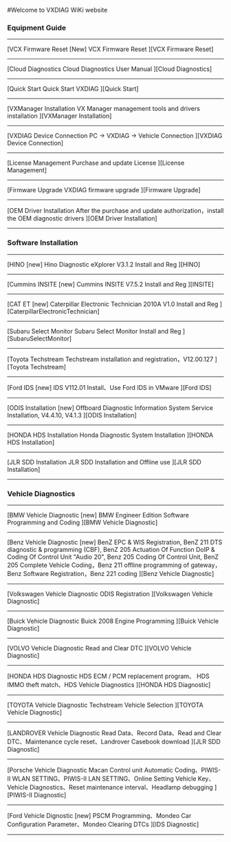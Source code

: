 <link rel="stylesheet" type="text/css" href="../include/style.css" />

#Welcome to VXDIAG WiKi website


<h3>Equipment Guide</h3>

<hr />

<p class="font-p" style="background-image: url(../include/images/upfw.png)";>
[<span class="font4">VCX Firmware Reset <span class="new">[New]</span> </span>
<span class="font0">VCX Firmware Reset</span>
][VCX Firmware Reset]
</p>


<hr class="font-hr" />

<p class="font-p" style="background-image: url(../include/images/yun.png)";>
[<span class="font4">Cloud Diagnostics </span>
<span class="font0">Cloud Diagnostics User Manual</span>
][Cloud Diagnostics]
</p>


<hr class="font-hr" />


<p class="font-p" style="background-image: url(../include/images/vxdiag.png)";>
[<span class="font4">Quick Start </span>
<span class="font0">Quick Start VXDIAG</span>
][Quick Start]
</p>


<hr class="font-hr" />


<p class="font-p" style="background-image: url(../include/images/vx-setup.png)";>
[<span class="font4">VXManager Installation </span>
<span class="font0">VX Manager management tools and drivers installation</span>
][VXManager Installation]
</p>


<hr class="font-hr" />


<p class="font-p" style="background-image: url(../include/images/refresh.png)";>
[<span class="font4">VXDIAG Device Connection </span>
<span class="font0">PC -> VXDIAG -> Vehicle Connection</span>
][VXDIAG Device Connection]
</p>


<hr class="font-hr" />


<p class="font-p" style="background-image: url(../include/images/license.png)";>
[<span class="font4">License Management </span>
<span class="font0">Purchase and update License</span>
][License Management]
</p>


<hr class="font-hr" />


<p class="font-p" style="background-image: url(../include/images/upfw.png)";>
[<span class="font4">Firmware Upgrade </span>
<span class="font0">VXDIAG firmware upgrade</span>
][Firmware Upgrade]
</p>


<hr class="font-hr" />


<p class="font-p" style="background-image: url(../include/images/apps.png)";>
[<span class="font4">OEM Driver Installation </span>
<span class="font0">After the purchase and update authorization，install the OEM diagnostic drivers</span>
][OEM Driver Installation]
</p>


<hr class="font-hr" />



<h3>Software Installation</h3>

<hr />

<p class="font-p" style="background-image: url(../include/images/hino.png)";>
[<span class="font4">HINO <span class="new">[new]</span> </span>
<span class="font0">Hino Diagnostic eXplorer V3.1.2 Install and Reg</span>
][HINO]
</p>


<hr class="font-hr" />

<p class="font-p" style="background-image: url(../include/images/insite.png)";>
[<span class="font4">Cummins INSITE <span class="new">[new]</span> </span>
<span class="font0">Cummins INSITE V7.5.2 Install and Reg</span>
][INSITE]
</p>

<hr class="font-hr" />

<p class="font-p" style="background-image: url(../include/images/cat-et.png)";>
[<span class="font4">CAT ET <span class="new">[new]</span> </span>
<span class="font0">Caterpillar Electronic Technician 2010A V1.0 Install and Reg </span>
][CaterpillarElectronicTechnician]
</p>

<hr class="font-hr" />

<p class="font-p" style="background-image: url(../include/images/subaruselectmonitor.png)";>
[<span class="font4">Subaru Select Monitor </span>
<span class="font0">Subaru Select Monitor Install and Reg</span>
][SubaruSelectMonitor]
</p>


<hr class="font-hr" />


<p class="font-p" style="background-image: url(../include/images/toyota-techstream.png)";>
[<span class="font4">Toyota Techstream </span>
<span class="font0">Techstream installation and registration，V12.00.127</span>
][Toyota Techstream]
</p>


<hr class="font-hr" />

<p class="font-p" style="background-image: url(../include/images/ford-ids.png)";>
[<span class="font4">Ford IDS <span class="new">[new]</span> </span>
<span class="font0">IDS V112.01 Install、Use Ford IDS in VMware </span>
][Ford IDS]
</p>


<hr class="font-hr" />

<p class="font-p" style="background-image: url(../include/images/odis.png)";>
[<span class="font4">ODIS Installation <span class="new">[new]</span> </span>
<span class="font0">Offboard Diagnostic Information System Service Installation, V4.4.10, V4.1.3 </span>
][ODIS Installation]
</p>


<hr class="font-hr" />

<p class="font-p" style="background-image: url(../include/images/diagsystem.png)";>
[<span class="font4">HONDA HDS Installation </span>
<span class="font0">Honda Diagnostic System Installation</span>
][HONDA HDS Installation]
</p>


<hr class="font-hr" />

<p class="font-p" style="background-image: url(../include/images/jlr-sdd.png)";>
[<span class="font4">JLR SDD Installation </span>
<span class="font0">JLR SDD Installation and Offline use</span>
][JLR SDD Installation]
</p>


<hr class="font-hr" />

<!-- 
<p class="font-p" style="background-image: url(../include/images/piwis-ii.png)";>
[<span class="font4">PIWIS-II Installation </span>
<span class="font0">Piwis II install</span>
][PIWIS-II Installation]
</p>


<hr class="font-hr" />
-->

<h3>Vehicle Diagnostics</h3>

<hr />

<p class="font-p" style="background-image: url(../include/images/bmw.png)";>
[<span class="font4">BMW Vehicle Diagnostic <span class="new">[new]</span> </span>
<span class="font0">BMW Engineer Edition Software Programming and Coding </span>
][BMW Vehicle Diagnostic]
</p>


<hr class="font-hr" />

<p class="font-p" style="background-image: url(../include/images/benz.png)";>
[<span class="font4">Benz Vehicle Diagnostic <span class="new">[new]</span> </span>
<span class="font0">BenZ EPC & WIS Registration, BenZ 211 DTS diagnostic & programming (CBF), BenZ 205 Actuation Of Function DoIP & Coding Of Control Unit "Audio 20", Benz 205 Coding Of Control Unit, BenZ 205 Complete Vehicle Coding，Benz 211 offline programming of gateway，Benz Software Registration，Benz 221 coding </span>
][Benz Vehicle Diagnostic]
</p>


<hr class="font-hr" />


<p class="font-p" style="background-image: url(../include/images/volkswagen.png)";>
[<span class="font4">Volkswagen Vehicle Diagnostic </span>
<span class="font0">ODIS Registration</span>
][Volkswagen Vehicle Diagnostic]
</p>


<hr class="font-hr" />


<p class="font-p" style="background-image: url(../include/images/buick.png)";>
[<span class="font4">Buick Vehicle Diagnostic </span>
<span class="font0">Buick 2008 Engine Programming</span>
][Buick Vehicle Diagnostic]
</p>


<hr class="font-hr" />

<p class="font-p" style="background-image: url(../include/images/volvo.png)";>
[<span class="font4">VOLVO Vehicle Diagnostic </span>
<span class="font0">Read and Clear DTC </span>
][VOLVO Vehicle Diagnostic]
</p>


<hr class="font-hr" />

<p class="font-p" style="background-image: url(../include/images/honda.png)";>
[<span class="font4">HONDA HDS Diagnostic </span>
<span class="font0">HDS ECM / PCM replacement program、 HDS IMMO theft match、HDS Vehicle Diagnostics</span>
][HONDA HDS Diagnostic]
</p>


<hr class="font-hr" />


<p class="font-p" style="background-image: url(../include/images/toyota.png)";>
[<span class="font4">TOYOTA Vehicle Diagnostic </span>
<span class="font0">Techstream Vehicle Selection</span>
][TOYOTA Vehicle Diagnostic]
</p>


<hr class="font-hr" />



<p class="font-p" style="background-image: url(../include/images/jlr.png)";>
[<span class="font4">LANDROVER Vehicle Diagnostic </span>
<span class="font0">Read Data、Record Data、Read and Clear DTC、Maintenance cycle reset、Landrover Casebook download </span>
][JLR SDD Diagnostic]
</p>


<hr class="font-hr" />




<p class="font-p" style="background-image: url(../include/images/porsche.png)";>
[<span class="font4">Porsche Vehicle Diagnostic </span>
<span class="font0">Macan Control unit Automatic Coding、PIWIS-II WLAN SETTING、PIWIS-II LAN SETTING、Online Setting Vehicle Key、Vehicle Diagnostics、Reset maintenance interval、Headlamp debugging</span>
][PIWIS-II Diagnostic]
</p>


<hr class="font-hr" />


<p class="font-p" style="background-image: url(../include/images/ford.png)";>
[<span class="font4">Ford Vehicle Dignostic <span class="new">[new]</span> </span>
<span class="font0">PSCM Programming、Mondeo Car Configuration Parameter、Mondeo Clearing DTCs </span>
][IDS Diagnostic]
</p>


<hr class="font-hr" />




[VCX Firmware Reset]: pages/vxmanager/firmwarereset/index.md "VCX Firmware Reset"
[Cloud Diagnostics]: pages/vxmanager/yun/index.md "Cloud Diagnostics"
[VXManager Installation]: pages/vxmanager/index.md "VXManager Installation"
[VXDIAG Device Connection]: pages/vxmanager/vxdiag_connect.md "XDIAG Device Connection"
[License Management]: pages/vxmanager/license.md "License Management"
[Firmware Upgrade]: pages/vxmanager/firmware.md "Firmware Upgrade"
[OEM Driver Installation]: pages/vxmanager/oem.md "OEM diagnostic driver installation"
[Quick Start]: pages/vxmanager/guide.md "Quick Start"

[HINO]: pages/hino/hino_install/index.md "Hino Diagnostic eXplorer"
[INSITE]: pages/cummins/insite_install/index.md "Cummins INSITE"
[CaterpillarElectronicTechnician]: pages/cat/caterpillarelectronictechnician_install/index.md "Caterpillar Electronic Technician"
[SubaruSelectMonitor]: pages/subaru/subaruselectmonitor_install/index.md	"SubaruSelectMonitor"
[Toyota Techstream]: pages/toyota/techstream_install/index.md	"Toyota Techstream"
[Ford IDS]: pages/ford/ids/index.md	"Ford IDS"
[ODIS Installation]: pages/volkswagen/odis_install/index.md     "ODIS Installation"
[HONDA HDS Installation]: index.md    "HONDA HDS Installation"
[JLR SDD Installation]:   index.md     "JLR SDD Installation"  
[PIWIS-II Installation]:  index.md    "PIWIS-II Installation"

[BMW Vehicle Diagnostic]: pages/bmw/index.md "BMW Vehicle Diagnostic"
[Benz Vehicle Diagnostic]: pages/benz/index.md "Benz Vehicle Diagnostic"
[Volkswagen Vehicle Diagnostic]: pages/volkswagen/index.md "Volkswagen Vehicle Diagnostic"
[HONDA HDS Diagnostic]: pages/hds/index.md     "HONDA HDS Diagnostic"
[JLR SDD Diagnostic]:   pages/jlr/index.md     "JLR SDD Diagnostic"  
[PIWIS-II Diagnostic]:  pages/piwisii/index.md "PIWIS-II Diagnostic"
[TOYOTA Vehicle Diagnostic]: pages/toyota/index.md "TOYOTA Vehicle Diagnostic"
[IDS Diagnostic]:	pages/ford/index.md "Ford Vehicle Diagnostic"
[VOLVO Vehicle Diagnostic]:	pages/volvo/index.md	"VOLVO Vehicle Diagnost"
[Buick Vehicle Diagnostic]:	pages/buick/index.md	"Buick Vehicle Diagnostic"

<!--
<p><div class="mainpage-image"><a href=""><img src="" alt="" /></a></div><div class="mainpage-text">[ <h4> </h4><p class="mainpage-p"> </p> ][]</div></p>
-->








